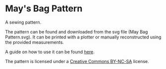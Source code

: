 # May's Bag Pattern
A sewing pattern.

The pattern can be found and downloaded from the svg file (May Bag Pattern.svg).
It can be printed with a plotter or manually reconstructed using the provided measurements.

A guide on how to use it can be found [here](May-Bag.md).

The pattern is licensed under a [Creative Commons BY-NC-SA]( https://creativecommons.org/licenses/by-nc-sa/4.0/ ) license.
